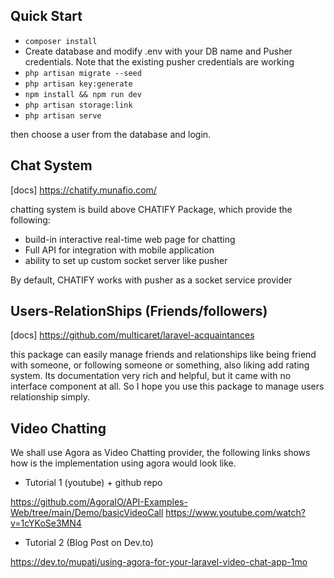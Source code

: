 
## Quick Start

-   `composer install `
-   Create database and modify .env with your DB name and Pusher credentials.
   Note that the existing pusher credentials are working
-   `php artisan migrate --seed`
-   `php artisan key:generate`
-   `npm install && npm run dev`
-   `php artisan storage:link`
-   `php artisan serve`

then choose a user from the database and login. 

## Chat System
[docs] https://chatify.munafio.com/

chatting system is build above CHATIFY Package, which provide the following:
- build-in interactive real-time web page for chatting
- Full API for integration with mobile application
- ability to set up custom socket server like pusher

By default, CHATIFY works with pusher as a socket service provider


## Users-RelationShips (Friends/followers)
[docs]  https://github.com/multicaret/laravel-acquaintances

this package can easily manage friends and relationships like being friend with someone,
or following someone or something, also liking add rating system.
Its documentation very rich and helpful, but it came with no interface component at all.
So I hope you use this package to manage users relationship simply.

## Video Chatting

We shall use Agora as Video Chatting provider, the following links shows how is the 
implementation using agora would look like.

- Tutorial 1 (youtube) + github repo

https://github.com/AgoraIO/API-Examples-Web/tree/main/Demo/basicVideoCall
https://www.youtube.com/watch?v=1cYKoSe3MN4

- Tutorial 2 (Blog Post on Dev.to)

https://dev.to/mupati/using-agora-for-your-laravel-video-chat-app-1mo
